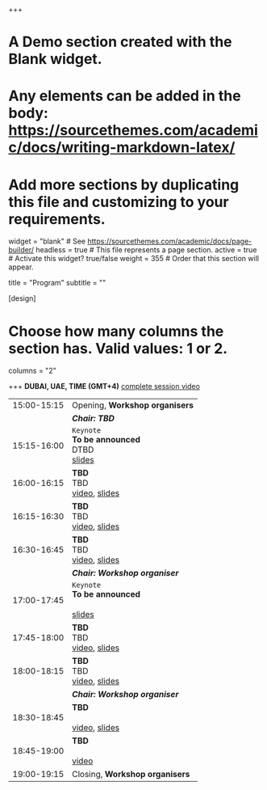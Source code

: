 +++
# A Demo section created with the Blank widget.
# Any elements can be added in the body: https://sourcethemes.com/academic/docs/writing-markdown-latex/
# Add more sections by duplicating this file and customizing to your requirements.

widget = "blank"  # See https://sourcethemes.com/academic/docs/page-builder/
headless = true  # This file represents a page section.
active = true  # Activate this widget? true/false
weight = 355  # Order that this section will appear.

title = "Program"
subtitle = ""

[design]
  # Choose how many columns the section has. Valid values: 1 or 2.
  columns = "2"

+++
**DUBAI, UAE, TIME (GMT+4)** [complete session video]()

|  |  |
|---|---|
|15:00-15:15 | Opening, **Workshop organisers** |
|  | **_Chair: TBD_** |
|15:15-16:00 | `Keynote` </br> **To be announced** </br>DTBD </br> [slides]()|
|16:00-16:15 | **TBD** </br> TBD </br>[video](), [slides]()|
|16:15-16:30 | **TBD** </br>TBD </br>[video](), [slides]()|
|16:30-16:45 | **TBD** </br>TBD</br>[video](), [slides]()|
|  | ***Chair: Workshop organiser*** |
|17:00-17:45 | `Keynote` </br> **To be announced** </br>  </br> [slides]()|
|17:45-18:00 | **TBD** </br> TBD </br> [video](), [slides]()
|18:00-18:15 | **TBD** </br> TBD </br> [video](), [slides]()
|  | ***Chair: Workshop organiser*** |
|18:30-18:45 | **TBD** </br>  </br> [video](), [slides]()|
|18:45-19:00 | **TBD** </br>  </br> [video]()
|19:00-19:15 | Closing, **Workshop organisers** |


